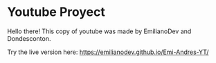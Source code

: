 # Youtube Proyect
Hello there! This copy of youtube was made by EmilianoDev and Dondesconton.

Try the live version here:
https://emilianodev.github.io/Emi-Andres-YT/
